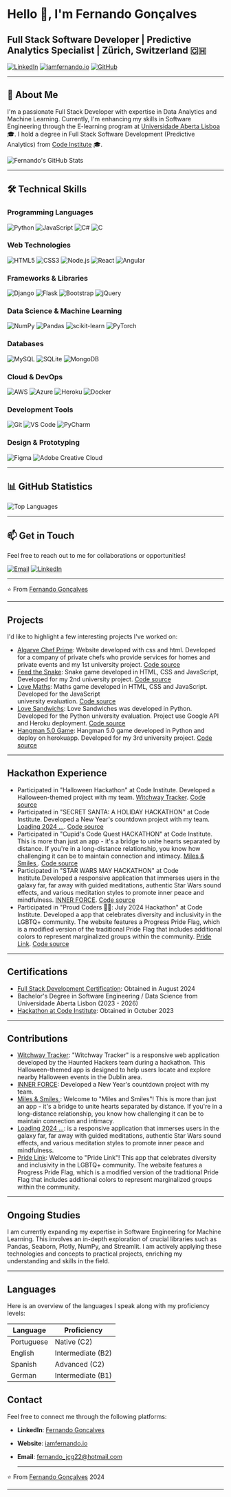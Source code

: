 <!---
Goncalves95/Goncalves95 is a ✨ special ✨ repository because its `README.md` (this file) appears on your GitHub profile.
You can click the Preview link to take a look at your changes.
--->
# Hello 👋, I'm Fernando Gonçalves

## Full Stack Software Developer | Predictive Analytics Specialist | Zürich, Switzerland 🇨🇭

[![LinkedIn](https://img.shields.io/badge/LinkedIn-0077B5?style=for-the-badge&logo=linkedin&logoColor=white)](https://www.linkedin.com/in/fernando-goncalves2202/)
[![iamfernando.io](https://img.shields.io/badge/My_Website-333?style=for-the-badge&logo=google-chrome&logoColor=white)](https://iamfernando.io)
[![GitHub](https://img.shields.io/badge/GitHub-100000?style=for-the-badge&logo=github&logoColor=white)](https://github.com/Goncalves95?tab=repositories)

---

## 🚀 About Me

I'm a passionate Full Stack Developer with expertise in Data Analytics and Machine Learning. Currently, I'm enhancing my skills in Software Engineering through the E-learning program at [Universidade Aberta Lisboa](https://portal.uab.pt/) 🎓. I hold a degree in Full Stack Software Development (Predictive Analytics) from [Code Institute](https://codeinstitute.net/global/) 🎓.

![Fernando's GitHub Stats](https://github-readme-stats.vercel.app/api?username=Goncalves95&theme=react&show_icons=true)

---

## 🛠️ Technical Skills

### Programming Languages
![Python](https://img.shields.io/badge/Python%20-%23004D7A.svg?&style=for-the-badge&logo=python&logoColor=ffdf76)
![JavaScript](https://img.shields.io/badge/JavaScript%20-%23323330.svg?&style=for-the-badge&logo=JavaScript&logoColor=F7DF1E)
![C#](https://img.shields.io/badge/c%23-%23239120.svg?style=for-the-badge&logo=csharp&logoColor=white)
![C](https://img.shields.io/badge/C-00599C?style=for-the-badge&logo=c&logoColor=white)

### Web Technologies
![HTML5](https://img.shields.io/badge/HTML5%20-%23E34F26.svg?&style=for-the-badge&logo=HTML5&logoColor=FFFFFF)
![CSS3](https://img.shields.io/badge/CSS3%20-%231572B6.svg?&style=for-the-badge&logo=CSS3&logoColor=FFFFFF)
![Node.js](https://img.shields.io/badge/Node%20js-339933?style=for-the-badge&logo=nodedotjs&logoColor=white)
![React](https://img.shields.io/badge/React-20232A?style=for-the-badge&logo=react&logoColor=61DAFB)
![Angular](https://img.shields.io/badge/Angular-DD0031?style=for-the-badge&logo=angular&logoColor=white)

### Frameworks & Libraries
![Django](https://img.shields.io/badge/Django-092E20?style=for-the-badge&logo=django&logoColor=green)
![Flask](https://img.shields.io/badge/Flask-000000?style=for-the-badge&logo=flask&logoColor=white)
![Bootstrap](https://img.shields.io/badge/Bootstrap-563D7C?style=for-the-badge&logo=bootstrap&logoColor=white)
![jQuery](https://img.shields.io/badge/jQuery-0769AD?style=for-the-badge&logo=jquery&logoColor=white)

### Data Science & Machine Learning
![NumPy](https://img.shields.io/badge/numpy-%23013243.svg?style=for-the-badge&logo=numpy&logoColor=white)
![Pandas](https://img.shields.io/badge/pandas-%23150458.svg?style=for-the-badge&logo=pandas&logoColor=white)
![scikit-learn](https://img.shields.io/badge/scikit--learn-%23F7931E.svg?style=for-the-badge&logo=scikit-learn&logoColor=white)
![PyTorch](https://img.shields.io/badge/PyTorch-%23EE4C2C.svg?style=for-the-badge&logo=PyTorch&logoColor=white)

### Databases
![MySQL](https://img.shields.io/badge/MySQL%20-%2300758F.svg?&style=for-the-badge&logo=MySQL&logoColor=FFFFFF)
![SQLite](https://img.shields.io/badge/SQLite%20-%23003B57.svg?&style=for-the-badge&logo=SQLite&logoColor=FFFFFF)
![MongoDB](https://img.shields.io/badge/MongoDB-%234ea94b.svg?style=for-the-badge&logo=mongodb&logoColor=white)

### Cloud & DevOps
![AWS](https://img.shields.io/badge/AWS-%23FF9900.svg?style=for-the-badge&logo=amazon-aws&logoColor=white)
![Azure](https://img.shields.io/badge/azure-%230072C6.svg?style=for-the-badge&logo=microsoftazure&logoColor=white)
![Heroku](https://img.shields.io/badge/heroku-%23430098.svg?style=for-the-badge&logo=heroku&logoColor=white)
![Docker](https://img.shields.io/badge/docker-%230db7ed.svg?style=for-the-badge&logo=docker&logoColor=white)

### Development Tools
![Git](https://img.shields.io/badge/Git%20-%23302F2F.svg?&style=for-the-badge&logo=Git&logoColor=F05032)
![VS Code](https://img.shields.io/badge/VS%20Code-0078d7.svg?style=for-the-badge&logo=visual-studio-code&logoColor=white)
![PyCharm](https://img.shields.io/badge/pycharm-143?style=for-the-badge&logo=pycharm&logoColor=black&color=black&labelColor=green)

### Design & Prototyping
![Figma](https://img.shields.io/badge/figma-%23F24E1E.svg?style=for-the-badge&logo=figma&logoColor=white)
![Adobe Creative Cloud](https://img.shields.io/badge/Adobe%20Creative%20Cloud-DA1F26.svg?style=for-the-badge&logo=Adobe%20Creative%20Cloud&logoColor=white)

---

## 📊 GitHub Statistics

![Top Languages](https://github-readme-stats.vercel.app/api/top-langs/?username=goncalves95&layout=compact&theme=react)

---

## 📫 Get in Touch

Feel free to reach out to me for collaborations or opportunities!

[![Email](https://img.shields.io/badge/Email-D14836?style=for-the-badge&logo=gmail&logoColor=white)](mailto:your-email@example.com)
[![LinkedIn](https://img.shields.io/badge/LinkedIn-0077B5?style=for-the-badge&logo=linkedin&logoColor=white)](https://www.linkedin.com/in/fernando-goncalves2202/)

---

⭐️ From [Fernando Gonçalves](https://github.com/Goncalves95)
<hr>

## Projects
I'd like to highlight a few interesting projects I've worked on:
- [Algarve Chef Prime](https://goncalves95.github.io/Algarve_Chef_Prime/): Website developed with css and html. Developed for a company of private chefs who provide services for homes and private events and my 1st university project. [Code source](https://github.com/Goncalves95/Algarve_Chef_Prime)
- [Feed the Snake](https://goncalves95.github.io/snake_game/): Snake game developed in HTML, CSS and JavaScript, Developed for my 2nd university project. [Code source](https://github.com/Goncalves95/snake_game)
- [Love Maths](https://goncalves95.github.io/love-maths/): Maths game developed in HTML, CSS and JavaScript. Developed for the JavaScript  
 university evaluation. [Code source](https://github.com/Goncalves95/love-maths)
- [Love Sandwichs](love-sandwiches50-20c2d4696594.herokuapp.com/): Love Sandwiches was developed in Python. Developed for the Python university evaluation. Project use Google API and Heroku deployment. [Code source](https://github.com/Goncalves95/LoveSandwiches)
- [Hangman 5.0 Game](https://hangman50-78a96d76c638.herokuapp.com/): Hangman 5.0 game developed in Python and deploy on herokuapp. Developed for my 3rd university project. [Code source](https://github.com/Goncalves95/Hangman-5.0)

<hr>

## Hackathon Experience
- Participated in "Halloween Hackathon" at Code Institute. Developed a Halloween-themed project with my team. [Witchway Tracker](https://sasantazayoni.github.io/PhantomForge/). [Code source](https://github.com/Goncalves95/PhantomForge)
- Participated in "SECRET SANTA: A HOLIDAY HACKATHON" at Code Institute. Developed a New Year's countdown project with my team. [Loading 2024 ...](https://yoda-app-48cdcbb359cb.herokuapp.com/). [Code source](https://github.com/Goncalves95/new-years-countdown)
- Participated in "Cupid's Code Quest HACKATHON" at Code Institute. This is more than just an app - it's a bridge to unite hearts separated by distance. If you're in a long-distance relationship, you know how challenging it can be to maintain connection and intimacy. [Miles & Smiles ](https://miles-and-smiles-03ded9dd0f57.herokuapp.com/). [Code source](https://github.com/Goncalves95/the-love-bugs?tab=readme-ov-file)
- Participated in "STAR WARS MAY HACKATHON" at Code Institute.Developed a responsive application that immerses users in the galaxy far, far away with guided meditations, authentic Star Wars sound effects, and various meditation styles to promote inner peace and mindfulness. [INNER FORCE](https://nacht-falter.github.io/new-years-countdown/index.html). [Code source](https://github.com/Goncalves95/star-wars-hackathon-2024)
- Participated in "Proud Coders 🏳️‍🌈: July 2024 Hackathon" at Code Institute. Developed a app that celebrates diversity and inclusivity in the LGBTQ+ community. The website features a Progress Pride Flag, which is a modified version of the traditional Pride Flag that includes additional colors to represent marginalized groups within the community. [Pride Link](https://goncalves95.github.io/rainbow_Devs/). [Code source](https://github.com/Goncalves95/rainbow_Devs/)

<hr>

## Certifications
- [Full Stack Development Certification](https://www.credential.net/9d3b1d62-d3d5-4d8a-812d-2614f9005c35): Obtained in August 2024
-  Bachelor's Degree in Software Engineering / Data Science from Universidade Aberta Lisbon (2023 - 2026)
- [Hackathon at Code Institute](https://eu.badgr.com/public/assertions/DcuxCkL4TLCgbJF4cri27Q): Obtained in Octuber 2023

<hr>

## Contributions
- [Witchway Tracker](https://sasantazayoni.github.io/PhantomForge/): "Witchway Tracker" is a responsive web application developed by the Haunted Hackers team during a hackathon. This Halloween-themed app is designed to help users locate and explore nearby Halloween events in the Dublin area.
- [INNER FORCE](https://yoda-app-48cdcbb359cb.herokuapp.com/): Developed a New Year's countdown project with my team.
- [Miles & Smiles ](https://miles-and-smiles-03ded9dd0f57.herokuapp.com/): Welcome to "Miles and Smiles"! This is more than just an app - it's a bridge to unite hearts separated by distance. If you're in a long-distance relationship, you know how challenging it can be to maintain connection and intimacy.
- [Loading 2024 ...](https://nacht-falter.github.io/new-years-countdown/index.html): is a responsive application that immerses users in the galaxy far, far away with guided meditations, authentic Star Wars sound effects, and various meditation styles to promote inner peace and mindfulness.
- [Pride Link](https://goncalves95.github.io/rainbow_Devs/): Welcome to "Pride Link"! This app that celebrates diversity and inclusivity in the LGBTQ+ community. The website features a Progress Pride Flag, which is a modified version of the traditional Pride Flag that includes additional colors to represent marginalized groups within the community.

<hr>

## Ongoing Studies

I am currently expanding my expertise in Software Engineering for Machine Learning. This involves an in-depth exploration of crucial libraries such as Pandas, Seaborn, Plotly, NumPy, and Streamlit. I am actively applying these technologies and concepts to practical projects, enriching my understanding and skills in the field.

<hr>

## Languages

Here is an overview of the languages I speak along with my proficiency levels:

| Language       | Proficiency      |
| -------------- | -----------------|
| Portuguese     | Native (C2)      |
| English        | Intermediate (B2)|
| Spanish        | Advanced (C2)    |
| German         | Intermediate (B1)|

## Contact

Feel free to connect me through the following platforms:

- **LinkedIn**: [Fernando Goncalves](https://www.linkedin.com/in/fernando-goncalves2202)
- **Website**: [iamfernando.io](https://iamfernando.vercel.app/)
- **Email**: [fernando_jcg22@hotmail.com](mailto:fernando_jcg22@hotmail.com)

  ---

⭐️ From [Fernando Gonçalves](https://github.com/Goncalves95) 2024
<hr>

